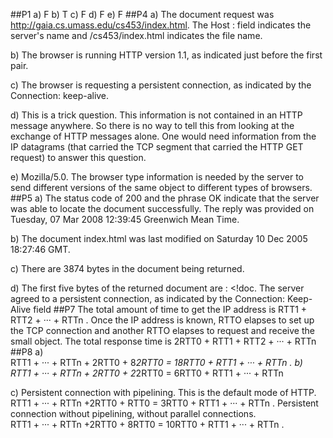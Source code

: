 ##P1
a) F 
b) T 
c) F 
d) F 
e) F 
##P4
a) The document request was http://gaia.cs.umass.edu/cs453/index.html. The Host : 
field indicates the server's name and /cs453/index.html indicates the file name. 
 
b) The browser is running HTTP version 1.1, as indicated just before the first <cr><lf> pair. 
 
c) The browser is requesting a persistent connection, as indicated by the Connection: 
keep-alive. 
 
d) This is a trick question. This information is not contained in an HTTP message anywhere. So there is no way to tell this from looking at the exchange of HTTP messages alone. One would need information from the IP datagrams (that carried the TCP segment that carried the HTTP GET request) to answer this question. 
 
e) Mozilla/5.0.  The browser type information is needed by the server to send different versions of the same object to different types of browsers.    
##P5
a)	The status code of 200 and the phrase OK indicate that the server was able to locate the document successfully. The reply was provided on Tuesday, 07 Mar 2008 12:39:45 Greenwich Mean Time. 
 
b)	The document index.html was last modified on Saturday 10 Dec 2005 18:27:46 GMT. 
 
c)	There are 3874 bytes in the document being returned. 
 
d)	The first five bytes of the returned document are : <!doc. The server agreed to a persistent connection, as indicated by the Connection: Keep-Alive field 
##P7
The total amount of time to get the IP address is 
RTT1 + RTT2 + ··· + RTTn . 
Once the IP address is known, RTTO elapses to set up the TCP connection and another RTTO elapses to request and receive the small object. The total response time is 
2RTT0 + RTT1 + RTT2 + ··· + RTTn 
##P8
a)  
RTT1 + ··· + RTTn + 2RTT0 + 8*2RTT0 = 18RTT0 + RTT1 + ··· + RTTn . 
b)  
RTT1 + ··· + RTTn + 2RTT0 + 2*2RTT0 = 6RTT0 + RTT1 + ··· + RTTn 
 
c) Persistent connection with pipelining. This is the default mode of HTTP. 
RTT1 + ··· + RTTn +2RTT0 + RTT0  = 3RTT0 + RTT1 + ··· + RTTn . 
Persistent connection without pipelining, without parallel connections.  
RTT1 + ··· + RTTn +2RTT0 + 8RTT0 = 10RTT0 + RTT1 + ··· + RTTn . 


